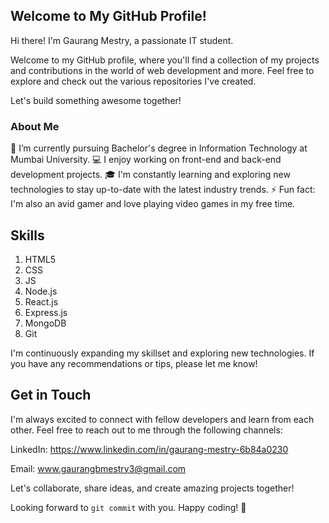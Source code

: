 ## Welcome to My GitHub Profile!

Hi there! I'm Gaurang Mestry, a passionate IT student. 

Welcome to my GitHub profile, where you'll find a collection of my projects and contributions in the world of web development and more. Feel free to explore and check out the various repositories I've created.

Let's build something awesome together!

### About Me

🌱 I’m currently pursuing Bachelor's degree in Information Technology at Mumbai University.
💻 I enjoy working on front-end and back-end development projects.
🎓 I'm constantly learning and exploring new technologies to stay up-to-date with the latest industry trends.
⚡ Fun fact: I'm also an avid gamer and love playing video games in my free time.

## Skills

1. HTML5
2. CSS
3. JS
4. Node.js
5. React.js
6. Express.js
7. MongoDB
8. Git

I'm continuously expanding my skillset and exploring new technologies. If you have any recommendations or tips, please let me know!

## Get in Touch

I'm always excited to connect with fellow developers and learn from each other. Feel free to reach out to me through the following channels:

LinkedIn: https://www.linkedin.com/in/gaurang-mestry-6b84a0230

Email: www.gaurangbmestry3@gmail.com

Let's collaborate, share ideas, and create amazing projects together!

Looking forward to `git commit` with you. Happy coding! 🚀

<!--
**ngaraug/ngaraug** is a ✨ _special_ ✨ repository because its `README.md` (this file) appears on your GitHub profile.

Here are some ideas to get you started:

- 🔭 I’m currently working on ...
- 🌱 I’m currently learning ...
- 👯 I’m looking to collaborate on ...
- 🤔 I’m looking for help with ...
- 💬 Ask me about ...
- 📫 How to reach me: ...
- 😄 Pronouns: ...
- ⚡ Fun fact: ...
-->
